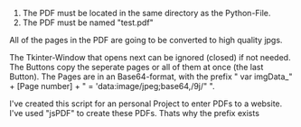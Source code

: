 1. The PDF must be located in the same directory as the Python-File.
2. The PDF must be named "test.pdf"

All of the pages in the PDF are going to be converted to high quality jpgs.

The Tkinter-Window that opens next can be ignored (closed) if not needed.
The Buttons copy the seperate pages or all of them at once (the last Button).
The Pages are in an Base64-format, with the prefix "
var imgData_" + [Page number] + " = 'data:image/jpeg;base64,/9j/"
".

I've created this script for an personal Project to enter PDFs to a website. I've used "jsPDF" to create these PDFs.
Thats why  the prefix exists
